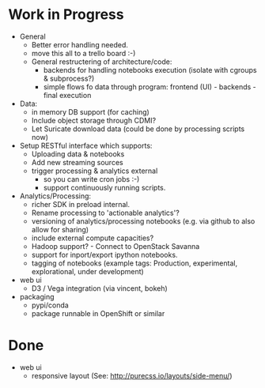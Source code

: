 # Work in Progress

* General
    * Better error handling needed.
    * move this all to a trello board :-)
    * General restructering of architecture/code:
        * backends for handling notebooks execution (isolate with cgroups & subprocess?)
        * simple flows fo data through program: frontend (UI) - backends - final execution
* Data:
    * in memory DB support (for caching)
    * Include object storage through CDMI?
    * Let Suricate download data (could be done by processing scripts now)
* Setup RESTful interface which supports:
    * Uploading data & notebooks
    * Add new streaming sources
    * trigger processing & analytics external
        * so you can write cron jobs :-)
        * support continuously running scripts.
* Analytics/Processing:
    * richer SDK in preload internal.
    * Rename processing to 'actionable analytics'?
    * versioning of analytics/processing notebooks (e.g. via github to also allow for sharing)
    * include external compute capacities?
    * Hadoop support? - Connect to OpenStack Savanna
    * support for inport/export ipython notebooks.
    * tagging of notebooks (example tags: Production, experimental, explorational, under development)
* web ui
    * D3 / Vega integration (via vincent, bokeh)
* packaging
    * pypi/conda
    * package runnable in OpenShift or similar

# Done

* web ui
    * responsive layout (See: http://purecss.io/layouts/side-menu/)
